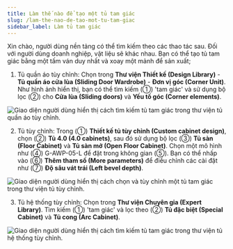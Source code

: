 ```yaml
---
title: Làm thế nào để tạo một tủ tam giác
slug: /lam-the-nao-de-tao-mot-tu-tam-giac
sidebar_label: Làm tủ tam giác
---
```


Xin chào, người dùng nền tảng có thể tìm kiếm theo các thao tác sau. Đối với người dùng doanh nghiệp, vật liệu sẽ khác nhau. Bạn có thể tạo tủ tam giác bằng một tấm ván duy nhất và xoay một mảnh để sản xuất;

1. Tủ quần áo tùy chỉnh: Chọn trong **Thư viện Thiết kế (Design Library)** - **Tủ quần áo cửa lùa (Sliding Door Wardrobe)** - **Đơn vị góc (Corner Unit)**. Như hình ảnh hiển thị, bạn có thể tìm kiếm (①) 'tam giác' và sử dụng bộ lọc (②) cho **Cửa lùa (Sliding doors)** và **Yếu tố góc (Corner elements)**.

![Giao diện người dùng hiển thị cách tìm kiếm tủ tam giác trong thư viện tủ quần áo tùy chỉnh.](https://storage.googleapis.com/jegavn_kb/images/e0aff0db-347d-4ff1-958a-f7a3a5afad1d.png)

2. Tủ tùy chỉnh: Trong (①) **Thiết kế tủ tùy chỉnh (Custom cabinet design)**, chọn (②) **Tủ 4.0 (4.0 cabinets)**, sau đó sử dụng bộ lọc (③) **Tủ sàn (Floor Cabinet)** và **Tủ sàn mở (Open Floor Cabinet)**. Chọn một mô hình như (④) G-AWP-05-L để đặt trong không gian (⑤). Bạn có thể nhấp vào (⑥) **Thêm tham số (More parameters)** để điều chỉnh các cài đặt như (⑦) **Độ sâu vát trái (Left bevel depth)**.

![Giao diện người dùng hiển thị cách chọn và tùy chỉnh một tủ tam giác trong thư viện tủ tùy chỉnh.](https://storage.googleapis.com/jegavn_kb/images/d0361a0b-9b29-49e2-97f0-90192560e0ad.png)

3. Tủ hệ thống tùy chỉnh: Chọn trong **Thư viện Chuyên gia (Expert Library)**. Tìm kiếm (①) 'tam giác' và lọc theo (②) **Tủ đặc biệt (Special Cabinet)** và **Tủ cong (Arc Cabinet)**.

![Giao diện người dùng hiển thị cách tìm kiếm tủ tam giác trong thư viện tủ hệ thống tùy chỉnh.](https://storage.googleapis.com/jegavn_kb/images/b2fbf464-de81-472a-ba0b-4a7719eb8be2.png)
